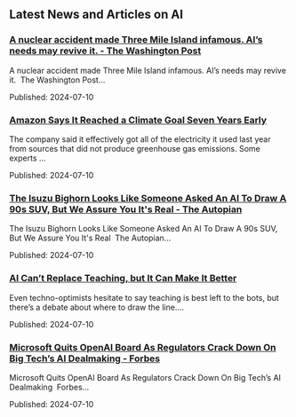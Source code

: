 

## Latest News and Articles on AI

### [A nuclear accident made Three Mile Island infamous. AI’s needs may revive it. - The Washington Post](https://news.google.com/rss/articles/CBMiZWh0dHBzOi8vd3d3Lndhc2hpbmd0b25wb3N0LmNvbS9idXNpbmVzcy8yMDI0LzA3LzEwL3RocmVlLW1pbGUtaXNsYW5kLW51Y2xlYXItYXJ0aWZpY2lhbC1pbnRlbGxpZ2VuY2Uv0gEA?oc=5)
A nuclear accident made Three Mile Island infamous. AI’s needs may revive it.  The Washington Post...

Published: 2024-07-10

### [Amazon Says It Reached a Climate Goal Seven Years Early](https://www.nytimes.com/2024/07/10/business/energy-environment/amazon-clean-energy-climate-change.html)
The company said it effectively got all of the electricity it used last year from sources that did not produce greenhouse gas emissions. Some experts ...

Published: 2024-07-10

### [The Isuzu Bighorn Looks Like Someone Asked An AI To Draw A 90s SUV, But We Assure You It's Real - The Autopian](https://news.google.com/rss/articles/CBMiemh0dHBzOi8vd3d3LnRoZWF1dG9waWFuLmNvbS90aGUtaXN1enUtYmlnaG9ybi1sb29rcy1saWtlLXNvbWVvbmUtYXNrZWQtYW4tYWktdG8tZHJhdy1hLTkwcy1zdXYtYnV0LXdlLWFzc3VyZS15b3UtaXRzLXJlYWwv0gEA?oc=5)
The Isuzu Bighorn Looks Like Someone Asked An AI To Draw A 90s SUV, But We Assure You It's Real  The Autopian...

Published: 2024-07-10

### [AI Can’t Replace Teaching, but It Can Make It Better](https://www.wired.com/story/what-aspects-of-teaching-should-remain-human/)
Even techno-optimists hesitate to say teaching is best left to the bots, but there’s a debate about where to draw the line....

Published: 2024-07-10

### [Microsoft Quits OpenAI Board As Regulators Crack Down On Big Tech’s AI Dealmaking - Forbes](https://news.google.com/rss/articles/CBMihAFodHRwczovL3d3dy5mb3JiZXMuY29tL3NpdGVzL3JvYmVydGhhcnQvMjAyNC8wNy8xMC9taWNyb3NvZnQtcXVpdHMtb3BlbmFpLWJvYXJkLWFzLXJlZ3VsYXRvcnMtY3JhY2stZG93bi1vbi1iaWctdGVjaHMtYWktZGVhbG1ha2luZy_SAQA?oc=5)
Microsoft Quits OpenAI Board As Regulators Crack Down On Big Tech’s AI Dealmaking  Forbes...

Published: 2024-07-10

